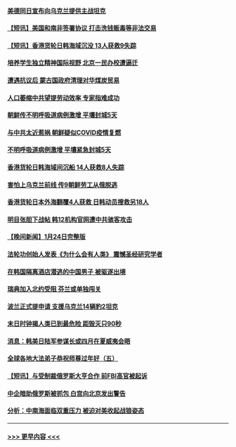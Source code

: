 #### [美德同日宣布向乌克兰提供主战坦克](../pages/prog202/a103634787.md?t=01260943) 
#### [【短讯】美国和南非签署协议 打击洗钱贩毒等非法交易](../pages/prog202/a103634792.md?t=01260943) 
#### [【短讯】香港货轮日韩海域沉没 13人获救9失踪](../pages/prog202/a103634788.md?t=01260943) 
#### [培养学生独立精神国际视野 北京一民办校遭逼迁](../pages/prog202/a103633870.md?t=01260943) 
#### [遭遇抗议后 蒙古国政府清理对华煤炭贸易](../pages/prog202/a103634509.md?t=01260943) 
#### [人口萎缩中共望提劳动效率 专家指难成功](../pages/prog202/a103634515.md?t=01260943) 
#### [朝鲜传不明呼吸道病例激增 平壤封城5天](../pages/prog202/a103634541.md?t=01260943) 
#### [与中共太近惹祸 朝鲜疑似COVID疫情复燃](../pages/prog202/a103634520.md?t=01260943) 
#### [不明呼吸道病例激增 平壤紧急封城5天](../pages/prog202/a103634457.md?t=01260943) 
#### [香港货轮日韩海域间沉船 14人获救8人失踪](../pages/prog202/a103634443.md?t=01260943) 
#### [害怕上乌克兰前线 传9朝鲜劳工从俄脱逃](../pages/prog202/a103634390.md?t=01260943) 
#### [香港货轮日本外海翻覆4人获救 日韩动员搜救另18人](../pages/prog202/a103634367.md?t=01260943) 
#### [明目张胆下战帖 韩12机构官网遭中共骇客攻击](../pages/prog202/a103634315.md?t=01260943) 
#### [【晚间新闻】1月24日完整版](../pages/prog202/a103634277.md?t=01260943) 
#### [法轮功创始人发表《为什么会有人类》 震憾圣经研究学者](../pages/prog202/a103634266.md?t=01260943) 
#### [在韩国隔离酒店潜逃的中国男子 被驱逐出境](../pages/prog202/a103634200.md?t=01260943) 
#### [瑞典加入北约受阻 芬兰或单独闯关](../pages/prog202/a103634128.md?t=01260943) 
#### [波兰正式提申请 支援乌克兰14辆豹2坦克](../pages/prog202/a103634130.md?t=01260943) 
#### [末日时钟揭人类已到最危险  距毁灭只90秒](../pages/prog202/a103634131.md?t=01260943) 
#### [消息：韩美日陆军参谋长或四月在夏威夷会晤](../pages/prog202/a103633910.md?t=01260943) 
#### [全球各地大法弟子恭祝师尊过年好（五）](../pages/prog202/a103633947.md?t=01260943) 
#### [【短讯】与受制裁俄罗斯大亨合作 前FBI高官被起诉](../pages/prog202/a103633912.md?t=01260943) 
#### [中企暗助俄罗斯被抓包 白宫向北京发出警告](../pages/prog202/a103633798.md?t=01260943) 
#### [分析：中南海面临双重压力 被迫对美收起战狼姿态](../pages/prog202/a103633708.md?t=01260943) 

----
#### [ >>> 更早内容 <<< ](../indexes/prog202-earlier.md)

